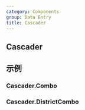```yaml
---
category: Components
group: Data Entry
title: Cascader
---
```


## Cascader

## 示例

### Cascader.Combo

<code src="./demos/Combo/index.jsx"></code>

### Cascader.DistrictCombo

<code src="./demos/DistrictCombo/index.jsx"></code>
